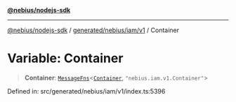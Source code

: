 [**@nebius/nodejs-sdk**](../../../../../README.md)

---

[@nebius/nodejs-sdk](../../../../../README.md) / [generated/nebius/iam/v1](../README.md) / Container

# Variable: Container

> **Container**: [`MessageFns`](../../../../../runtime/protos/core/interfaces/MessageFns.md)\<[`Container`](../interfaces/Container.md), `"nebius.iam.v1.Container"`\>

Defined in: src/generated/nebius/iam/v1/index.ts:5396
